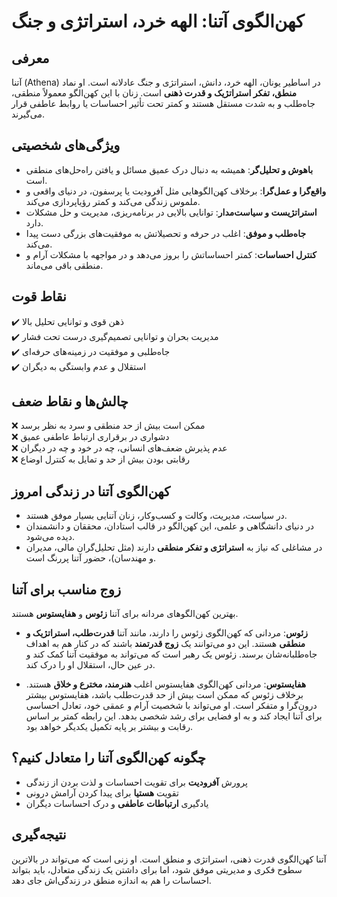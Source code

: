 # کهن‌الگوی آتنا: الهه خرد، استراتژی و جنگ

## معرفی

آتنا (Athena) در اساطیر یونان، الهه خرد، دانش، استراتژی و جنگ عادلانه است. او نماد **منطق، تفکر استراتژیک و قدرت ذهنی** است. زنان با این کهن‌الگو معمولاً منطقی، جاه‌طلب و به شدت مستقل هستند و کمتر تحت تأثیر احساسات یا روابط عاطفی قرار می‌گیرند.

## ویژگی‌های شخصیتی

- **باهوش و تحلیل‌گر**: همیشه به دنبال درک عمیق مسائل و یافتن راه‌حل‌های منطقی است.
- **واقع‌گرا و عمل‌گرا**: برخلاف کهن‌الگوهایی مثل آفرودیت یا پرسفون، در دنیای واقعی و ملموس زندگی می‌کند و کمتر رؤیاپردازی می‌کند.
- **استراتژیست و سیاست‌مدار**: توانایی بالایی در برنامه‌ریزی، مدیریت و حل مشکلات دارد.
- **جاه‌طلب و موفق**: اغلب در حرفه و تحصیلاتش به موفقیت‌های بزرگی دست پیدا می‌کند.
- **کنترل احساسات**: کمتر احساساتش را بروز می‌دهد و در مواجهه با مشکلات آرام و منطقی باقی می‌ماند.

## نقاط قوت

✔️ ذهن قوی و توانایی تحلیل بالا  
✔️ مدیریت بحران و توانایی تصمیم‌گیری درست تحت فشار  
✔️ جاه‌طلبی و موفقیت در زمینه‌های حرفه‌ای  
✔️ استقلال و عدم وابستگی به دیگران

## چالش‌ها و نقاط ضعف

❌ ممکن است بیش از حد منطقی و سرد به نظر برسد  
❌ دشواری در برقراری ارتباط عاطفی عمیق  
❌ عدم پذیرش ضعف‌های انسانی، چه در خود و چه در دیگران  
❌ رقابتی بودن بیش از حد و تمایل به کنترل اوضاع

## کهن‌الگوی آتنا در زندگی امروز

- در سیاست، مدیریت، وکالت و کسب‌وکار، زنان آتنایی بسیار موفق هستند.
- در دنیای دانشگاهی و علمی، این کهن‌الگو در قالب استادان، محققان و دانشمندان دیده می‌شود.
- در مشاغلی که نیاز به **استراتژی و تفکر منطقی** دارند (مثل تحلیل‌گران مالی، مدیران و مهندسان)، حضور آتنا پررنگ است.

## زوج مناسب برای آتنا

بهترین کهن‌الگوهای مردانه برای آتنا **زئوس** و **هفایستوس** هستند.

- **زئوس**: مردانی که کهن‌الگوی زئوس را دارند، مانند آتنا **قدرت‌طلب، استراتژیک و منطقی** هستند. این دو می‌توانند یک **زوج قدرتمند** باشند که در کنار هم به اهداف جاه‌طلبانه‌شان برسند. زئوس یک رهبر است که می‌تواند به موفقیت آتنا کمک کند و در عین حال، استقلال او را درک کند.

- **هفایستوس**: مردانی کهن‌الگوی هفایستوس اغلب **هنرمند، مخترع و خلاق** هستند. برخلاف زئوس که ممکن است بیش از حد قدرت‌طلب باشد، هفایستوس بیشتر درون‌گرا و متفکر است. او می‌تواند با شخصیت آرام و عمقی خود، تعادل احساسی برای آتنا ایجاد کند و به او فضایی برای رشد شخصی بدهد. این رابطه کمتر بر اساس رقابت و بیشتر بر پایه تکمیل یکدیگر خواهد بود.

## چگونه کهن‌الگوی آتنا را متعادل کنیم؟

- پرورش **آفرودیت** برای تقویت احساسات و لذت بردن از زندگی
- تقویت **هستیا** برای پیدا کردن آرامش درونی
- یادگیری **ارتباطات عاطفی** و درک احساسات دیگران

## نتیجه‌گیری

آتنا کهن‌الگوی قدرت ذهنی، استراتژی و منطق است. او زنی است که می‌تواند در بالاترین سطوح فکری و مدیریتی موفق شود، اما برای داشتن یک زندگی متعادل، باید بتواند احساسات را هم به اندازه منطق در زندگی‌اش جای دهد.
